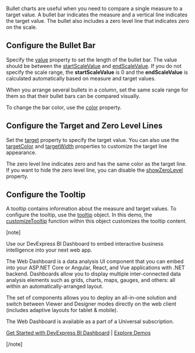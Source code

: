 Bullet charts are useful when you need to compare a single measure to a target value. A bullet bar indicates the measure and a vertical line indicates the target value. The bullet also includes a zero level line that indicates zero on the scale.
<!--split-->

## Configure the Bullet Bar

Specify the [value](/Documentation/ApiReference/UI_Components/dxBullet/Configuration/#value) property to set the length of the bullet bar. The value should be between the [startScaleValue](/Documentation/ApiReference/UI_Components/dxBullet/Configuration/#startScaleValue) and [endScaleValue](/Documentation/ApiReference/UI_Components/dxBullet/Configuration/#endScaleValue). If you do not specify the scale range, the **startScaleValue** is 0 and the **endScaleValue** is calculated automatically based on measure and target values. 

When you arrange several bullets in a column, set the same scale range for them so that their bullet bars can be compared visually. 

To change the bar color, use the [color](/Documentation/ApiReference/UI_Components/dxBullet/Configuration/#color) property.

## Configure the Target and Zero Level Lines

Set the [target](/Documentation/ApiReference/UI_Components/dxBullet/Configuration/#target) property to specify the target value. You can also use the [targetColor](/Documentation/ApiReference/UI_Components/dxBullet/Configuration/#targetColor) and [targetWidth](/Documentation/ApiReference/UI_Components/dxBullet/Configuration/#targetWidth) properties to customize the target line appearance. 

The zero level line indicates zero and has the same color as the target line. If you want to hide the zero level line, you can disable the [showZeroLevel](/Documentation/ApiReference/UI_Components/dxBullet/Configuration/#showZeroLevel) property.

## Configure the Tooltip

A tooltip contains information about the measure and target values. To configure the tooltip, use the [tooltip](/Documentation/ApiReference/UI_Components/dxBullet/Configuration/tooltip/) object. In this demo, the [customizeTooltip](/Documentation/ApiReference/UI_Components/dxBullet/Configuration/tooltip/#customizeTooltip) function within this object customizes the tooltip content.

[note]

Use our DevExpress BI Dashboard to embed interactive business intelligence into your next web app.

The Web Dashboard is a data analysis UI component that you can embed into your ASP.NET Core or Angular, React, and Vue applications with .NET backend. Dashboards allow you to display multiple inter-connected data analysis elements such as grids, charts, maps, gauges, and others: all within an automatically-arranged layout.

The set of components allows you to deploy an all-in-one solution and switch between Viewer and Designer modes directly on the web client (includes adaptive layouts for tablet & mobile).

The Web Dashboard is available as a part of a Universal subscription.

[Get Started with DevExpress BI Dashboard](https://docs.devexpress.com/Dashboard/115955/web-dashboard) | [Explore Demos](https://demos.devexpress.com/Dashboard/)

[/note]